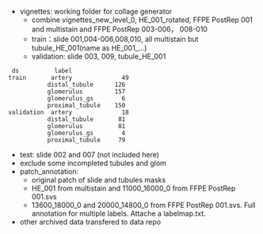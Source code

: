 - vignettes: working folder for collage generator
  - combine vignettes_new_level_0, HE_001_rotated, FFPE PostRep 001 and multistain and FFPE PostRep 003-006， 008-010
  - train：slide 001,004-006,008,010, all multistain but tubule_HE_001(name as HE_001_...)
  - validation: slide 003, 009, tubule_HE_001
 ```
  ds          label          
train       artery              49
            distal_tubule      126
            glomerulus         157
            glomerulus_gs        6
            proximal_tubule    150
validation  artery              18
            distal_tubule       81
            glomerulus          81
            glomerulus_gs        4
            proximal_tubule     79
 ```           
  - test: slide 002 and 007 (not included here)
  - exclude some incompleted tubules and glom
- patch_annotation:
  - original patch of slide and tubules masks
  - HE_001 from multistain and 11000_16000_0 from FFPE PostRep 001.svs
  - 13600_18000_0 and 20000_14800_0 from FFPE PostRep 001.svs. Full annotation for multiple labels. Attache a labelmap.txt.
- other archived data transfered to data repo


